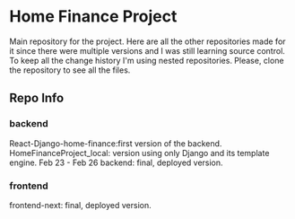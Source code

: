 # Home Finance Project

Main repository for the project. Here are all the other repositories made for it since there were multiple versions and I was still learning source control.
To keep all the change history I'm using nested repositories. Please, clone the repository to see all the files.

## Repo Info

### backend

React-Django-home-finance:first version of the backend.
HomeFinanceProject_local: version using only Django and its template engine. Feb 23 - Feb 26
backend: final, deployed version.

### frontend

frontend-next: final, deployed version.
